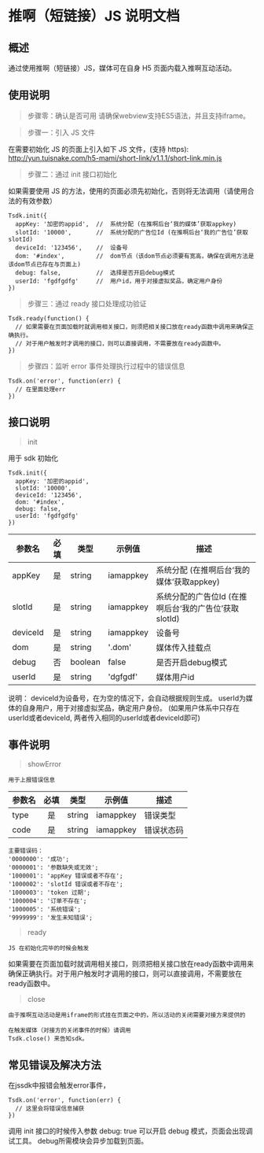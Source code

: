 # 推啊（短链接）JS 说明文档

## 概述

通过使用推啊（短链接）JS，媒体可在自身 H5 页面内载入推啊互动活动。

## 使用说明

> 步骤零：确认是否可用
请确保webview支持ES5语法，并且支持iframe。

> 步骤一：引入 JS 文件

在需要初始化 JS 的页面上引入如下 JS 文件，(支持 https): http://yun.tuisnake.com/h5-mami/short-link/v1.1.1/short-link.min.js

> 步骤二：通过 init 接口初始化

如果需要使用 JS 的方法，使用的页面必须先初始化，否则将无法调用（请使用合法的有效参数）

```
Tsdk.init({
  appKey: '加密的appid',  //  系统分配 (在推啊后台‘我的媒体’获取appkey)
  slotId: '10000',       //  系统分配的广告位Id (在推啊后台‘我的广告位’获取slotId) 
  deviceId: '123456',    //  设备号
  dom: '#index',         //  dom节点（该dom节点必须要有宽高，确保在调用方法是该dom节点已存在与页面上)
  debug: false,          //  选择是否开启debug模式
  userId: 'fgdfgdfg'     //  用户id，用于对接虚拟奖品，确定用户身份
})
```

> 步骤三：通过 ready 接口处理成功验证

```
Tsdk.ready(function() {
  // 如果需要在页面加载时就调用相关接口，则须把相关接口放在ready函数中调用来确保正确执行。
  // 对于用户触发时才调用的接口，则可以直接调用，不需要放在ready函数中。
})
```

> 步骤四：监听 error 事件处理执行过程中的错误信息

```
Tsdk.on('error', function(err) {
  // 在里面处理err
})
```

## 接口说明

> init

用于 sdk 初始化

```
Tsdk.init({
  appKey: '加密的appid',
  slotId: '10000',
  deviceId: '123456',
  dom: '#index',
  debug: false,
  userId: 'fgdfgdfg'
})
```

| 参数名 | 必填 | 类型   | 示例值    | 描述               |
| ------ | :--: | ------ | --------- | ------------------ |
| appKey |  是  | string | iamappkey | 系统分配 (在推啊后台‘我的媒体’获取appkey) |
| slotId |  是  | string | iamappkey | 系统分配的广告位Id (在推啊后台‘我的广告位’获取slotId) |
| deviceId |  是  | string | iamappkey | 设备号 |
| dom | 是 | string | '.dom' | 媒体传入挂载点 |
| debug |  否  | boolean | false | 是否开启debug模式 |
| userId |  是  | string | 'dgfgdf' | 媒体用户id |


说明：
  deviceId为设备号，在为空的情况下，会自动根据规则生成。
  userId为媒体的自身用户，用于对接虚拟奖品，确定用户身份。
  (如果用户体系中只存在userId或者deviceId, 两者传入相同的userId或者deviceId即可)

## 事件说明

> showError

```
用于上报错误信息
```
| 参数名 | 必填 | 类型   | 示例值    | 描述               |
| ------ | :--: | ------ | --------- | ------------------ |
| type | 是 | string | iamappkey | 错误类型 |
| code | 是 | string | iamappkey | 错误状态码 |

```
主要错误码：
'0000000': '成功';
'0000001': '参数缺失或无效';
'1000001': 'appKey 错误或者不存在';
'1000002': 'slotId 错误或者不存在';
'1000003': 'token 过期';
'1000004': '订单不存在';
'1000005': '系统错误';
'9999999': '发生未知错误';
```
> ready

```
JS 在初始化完毕的时候会触发
```
如果需要在页面加载时就调用相关接口，则须把相关接口放在ready函数中调用来确保正确执行。对于用户触发时才调用的接口，则可以直接调用，不需要放在ready函数中。

> close

```
由于推啊互动活动是用iframe的形式挂在页面之中的，所以活动的关闭需要对接方来提供的

在触发媒体（对接方的关闭事件的时候）请调用
Tsdk.close() 来告知sdk。
```

## 常见错误及解决方法
在jssdk中报错会触发error事件，
```
Tsdk.on('error', function(err) {
  // 这里会将错误信息捕获
})
```
调用 init 接口的时候传入参数 debug: true 可以开启 debug 模式，页面会出现调试工具。
debug所需模块会异步加载到页面。
